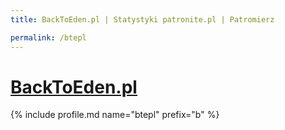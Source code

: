 ```yaml
---
title: BackToEden.pl | Statystyki patronite.pl | Patromierz

permalink: /btepl
---
```


# [BackToEden.pl](https://patronite.pl/btepl)

{% include profile.md name="btepl" prefix="b" %}
